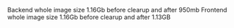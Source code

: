Backend whole image size 1.16Gb before clearup and after 950mb
Frontend whole image size 1.16Gb before clearup and after 1.13GB

